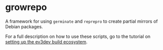 # growrepo

A framework for using `germinate` and `reprepro` to create partial mirrors of Debian packages.

For a full description on how to use these scripts, go to the tutorial on [setting up the ev3dev
build ecosystem][ev3dev-ecosystem].

[ev3dev-ecosystem]: <http://www.ev3dev.org/docs/devtools/setting-up-the-ev3dev-build-ecosystem/>
